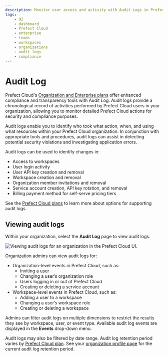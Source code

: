 ```yaml
---
description: Monitor user access and activity with Audit Logs in Prefect Cloud.
tags:
    - UI
    - dashboard
    - Prefect Cloud
    - enterprise
    - teams
    - workspaces
    - organizations
    - audit logs
    - compliance
---
```


# Audit Log <span class="badge cloud"></span> <span class="badge orgs"></span> <span class="badge enterprise"></span>

Prefect Cloud's [Organization and Enterprise plans](https://www.prefect.io/pricing) offer enhanced compliance and transparency tools with Audit Log. Audit logs provide a chronological record of activities performed by Prefect Cloud users in your organization, allowing you to monitor detailed Prefect Cloud actions for security and compliance purposes. 

Audit logs enable you to identify who took what action, when, and using what resources within your Prefect Cloud organization. In conjunction with appropriate tools and procedures, audit logs can assist in detecting potential security violations and investigating application errors.  

Audit logs can be used to identify changes in: 

- Access to workspaces
- User login activity
- User API key creation and removal
- Workspace creation and removal
- Organization member invitations and removal
- Service account creation, API key rotation, and removal
- Billing payment method for self-serve pricing tiers

See the [Prefect Cloud plans](https://www.prefect.io/pricing) to learn more about options for supporting audit logs.

## Viewing audit logs

Within your organization, select the **Audit Log** page to view audit logs. 

![Viewing audit logs for an organization in the Prefect Cloud UI.](/img/ui/audit-log.png)

Organization admins can view audit logs for: 

- Organization-level events in Prefect Cloud, such as: 
    - Inviting a user
    - Changing a user’s organization role
    - Users logging in or out of Prefect Cloud
    - Creating or deleting a service account
- Workspace-level events in Prefect Cloud, such as: 
    - Adding a user to a workspace
    - Changing a user’s workspace role
    - Creating or deleting a workspace

Admins can filter audit logs on multiple dimensions to restrict the results they see by workspace, user, or event type. Available audit log events are displayed in the **Events** drop-down menu.

Audit logs may also be filtered by date range. Audit log retention period varies by [Prefect Cloud plan](https://www.prefect.io/pricing). See your [organization profile page](/ui/organizations/) for the current audit log retention period.
